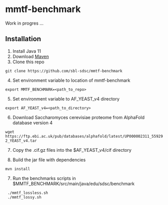 # mmtf-benchmark

Work in progres ...
 
## Installation

1. Install Java 11
2. Download [Maven](https://maven.apache.org/install.html)
3. Clone this repo

```git clone https://github.com/sbl-sdsc/mmtf-benchmark```

4. Set environment variable to location of mmtf-benchmark

```export MMTF_BENCHMARK=<path_to_repo>```

5. Set environment variable to AF_YEAST_v4 directory

```export AF_YEAST_v4=<path_to_directory>```

6. Download Saccharomyces cerevisiae proteome from AlphaFold database version 4 

```wget https://ftp.ebi.ac.uk/pub/databases/alphafold/latest/UP000002311_559292_YEAST_v4.tar```

7. Copy the .cif.gz files into the $AF_YEAST_v4/cif directory

6. Build the jar file with dependencies

```mvn install```

7. Run the benchmarks scripts in $MMTF_BENCHMARK/src/main/java/edu/sdsc/benchmark

```
 ./mmtf_lossless.sh
 ./mmtf_lossy.sh
```


